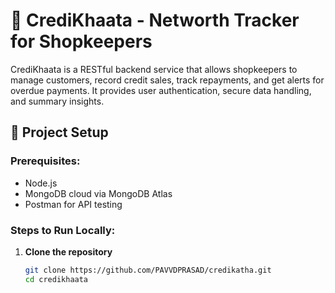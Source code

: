 # 💼 CrediKhaata - Networth Tracker for Shopkeepers

CrediKhaata is a RESTful backend service that allows shopkeepers to manage customers, record credit sales, track repayments, and get alerts for overdue payments. It provides user authentication, secure data handling, and summary insights.

## 📁 Project Setup

### Prerequisites:
- Node.js 
- MongoDB cloud via MongoDB Atlas
- Postman for API testing

### Steps to Run Locally:

1. **Clone the repository**
   ```bash
   git clone https://github.com/PAVVDPRASAD/credikatha.git
   cd credikhaata
